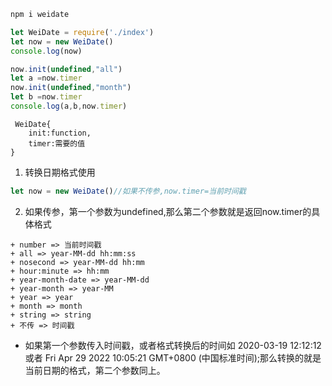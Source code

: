 ```bash
npm i weidate
```

```js
let WeiDate = require('./index')
let now = new WeiDate()
console.log(now)

now.init(undefined,"all")
let a =now.timer
now.init(undefined,"month")
let b =now.timer
console.log(a,b,now.timer)
```
```
 WeiDate{
	init:function,
	timer:需要的值
}
```
1. 转换日期格式使用
```js
let now = new WeiDate()//如果不传参,now.timer=当前时间戳
```
2. 如果传参，第一个参数为undefined,那么第二个参数就是返回now.timer的具体格式
```
+ number => 当前时间戳
+ all => year-MM-dd hh:mm:ss
+ nosecond => year-MM-dd hh:mm
+ hour:minute => hh:mm
+ year-month-date => year-MM-dd
+ year-month => year-MM
+ year => year
+ month => month
+ string => string
+ 不传 => 时间戳
```
+ 如果第一个参数传入时间戳，或者格式转换后的时间如 2020-03-19 12:12:12或者 Fri Apr 29 2022 10:05:21 GMT+0800 (中国标准时间);那么转换的就是当前日期的格式，第二个参数同上。

